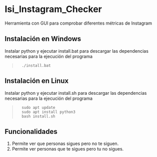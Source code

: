 # Isi_Instagram_Checker
 Herramienta con GUI para comprobar diferentes métricas de Instagram

 ## Instalación en Windows
 Instalar python y ejecutar install.bat para descargar las dependencias necesarias para la ejecución del programa

>       ./install.bat
 

 ## Instalación en Linux
 Instalar python y ejecutar install.sh para descargar las dependencias necesarias para la ejecución del programa
 
>       sudo apt update
>       sudo apt install python3
>       bash install.sh

## Funcionalidades
<ol>
<li>Permite ver que personas sigues pero no te siguen.</li>
<li>Permite ver personas que te sigues pero tu no sigues.</li>
</ol>
